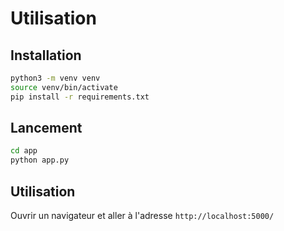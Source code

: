 # Utilisation

## Installation

```bash
python3 -m venv venv
source venv/bin/activate
pip install -r requirements.txt
```

## Lancement

```bash
cd app
python app.py
```

## Utilisation

Ouvrir un navigateur et aller à l'adresse `http://localhost:5000/`